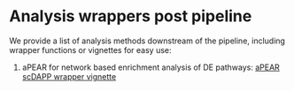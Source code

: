 # Analysis wrappers post pipeline


We provide a list of analysis methods downstream of the pipeline, including wrapper functions or vignettes for easy use:

1. aPEAR for network based enrichment analysis of DE pathways: [aPEAR scDAPP wrapper vignette](https://github.com/FerrenaAlexander/scDAPP/blob/main/Documentation/downstream_postpipeline/aPEAR_wrapper.md)
